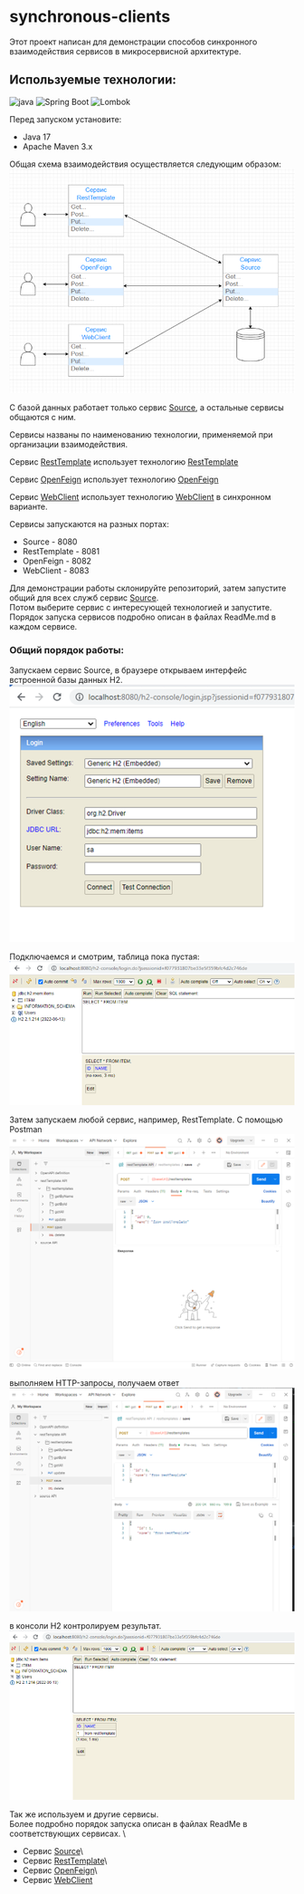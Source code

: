 # synchronous-clients 
Этот проект написан для демонстрации способов синхронного взаимодействия сервисов в микросервисной архитектуре.
## Используемые технологии:
![java](https://img.shields.io/badge/Java--17-ED8B00?style=for-the-badge&logo=java&logoColor=white)
![Spring Boot](https://img.shields.io/badge/Spring_Boot--2.7.12-F2F4F9?style=for-the-badge&logo=spring-boot)
![Lombok](https://img.shields.io/badge/Lombok-1.18.24-green?style=for-the-badge&logo=lombok&logoColor=white)

Перед запуском установите:
- Java 17
- Apache Maven 3.x

Общая схема взаимодействия осуществляется следующим образом:
![Image of Services](images/01.png)

С базой данных работает только сервис [Source](source), а остальные сервисы общаются с ним.

Сервисы названы по наименованию технологии, применяемой при организации взаимодействия.

Сервис [RestTemplate](resttemplate) использует технологию [RestTemplate](https://spring.io/guides/gs/consuming-rest/)

Сервис [OpenFeign](openfeign) использует технологию [OpenFeign](https://cloud.spring.io/spring-cloud-openfeign/reference/html/)

Сервис [WebClient](webclient) использует технологию [WebClient](https://spring.io/guides/gs/reactive-rest-service/) в синхронном варианте.

Сервисы запускаются на разных портах: 
- Source       - 8080
- RestTemplate - 8081
- OpenFeign    - 8082
- WebClient    - 8083

Для демонстрации работы склонируйте репозиторий, затем запустите общий для всех служб сервис [Source](source).\
Потом выберите сервис с интересующей технологией и запустите. Порядок запуска сервисов подробно описан в файлах ReadMe.md в каждом сервисе.

### Общий порядок работы:
Запускаем сервис Source, в браузере открываем интерфейс встроенной базы данных H2.
![Image of H2 interface Source](images/04.png)

Подключаемся и смотрим, таблица пока пустая:
![Image of H2 connection Source](images/05.png)

Затем запускаем любой сервис, например, RestTemplate. С помощью Postman
![Image of Postman RestTemplate](images/06.png)

выполняем HTTP-запросы, получаем ответ
![Image of Postman RestTemplate response](images/07.png)

в консоли H2 контролируем результат.
![Image of H2 result Source](images/08.png)

Так же используем и другие сервисы.\
Более подробно порядок запуска описан в файлах ReadMe в соответствующих сервисах. \
- Сервис [Source](source)\
- Сервис [RestTemplate](resttemplate)\
- Сервис [OpenFeign](openfeign)\
- Сервис [WebClient](webclient)


